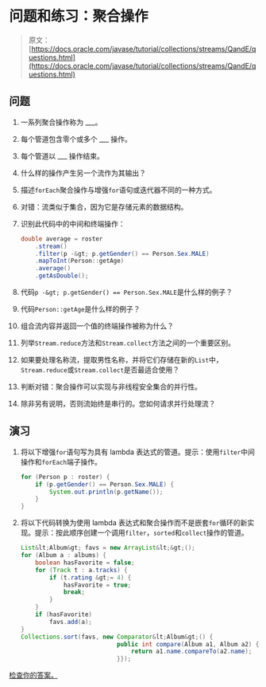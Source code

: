 # 问题和练习：聚合操作

> 原文： [https://docs.oracle.com/javase/tutorial/collections/streams/QandE/questions.html](https://docs.oracle.com/javase/tutorial/collections/streams/QandE/questions.html)

## 问题

1.  一系列聚合操作称为 ___。
2.  每个管道包含零个或多个 ___ 操作。
3.  每个管道以 ___ 操作结束。
4.  什么样的操作产生另一个流作为其输出？
5.  描述`forEach`聚合操作与增强`for`语句或迭代器不同的一种方式。
6.  对错：流类似于集合，因为它是存储元素的数据结构。
7.  识别此代码中的中间和终端操作：

    ```java
    double average = roster
        .stream()
        .filter(p -&gt; p.getGender() == Person.Sex.MALE)
        .mapToInt(Person::getAge)
        .average()
        .getAsDouble();

    ```

8.  代码`p -&gt; p.getGender() == Person.Sex.MALE`是什么样的例子？
9.  代码`Person::getAge`是什么样的例子？
10.  组合流内容并返回一个值的终端操作被称为什么？
11.  列举`Stream.reduce`方法和`Stream.collect`方法之间的一个重要区别。
12.  如果要处理名称流，提取男性名称，并将它们存储在新的`List`中，`Stream.reduce`或`Stream.collect`是否最适合使用？
13.  判断对错：聚合操作可以实现与非线程安全集合的并行性。
14.  除非另有说明，否则流始终是串行的。您如何请求并行处理流？

## 演习

1.  将以下增强`for`语句写为具有 lambda 表达式的管道。提示：使用`filter`中间操作和`forEach`端子操作。

    ```java
    for (Person p : roster) {
        if (p.getGender() == Person.Sex.MALE) {
            System.out.println(p.getName());
        }
    }

    ```

2.  将以下代码转换为使用 lambda 表达式和聚合操作而不是嵌套`for`循环的新实现。提示：按此顺序创建一个调用`filter`，`sorted`和`collect`操作的管道。

    ```java
    List&lt;Album&gt; favs = new ArrayList&lt;&gt;();
    for (Album a : albums) {
        boolean hasFavorite = false;
        for (Track t : a.tracks) {
            if (t.rating &gt;= 4) {
                hasFavorite = true;
                break;
            }
        }
        if (hasFavorite)
            favs.add(a);
    }
    Collections.sort(favs, new Comparator&lt;Album&gt;() {
                               public int compare(Album a1, Album a2) {
                                   return a1.name.compareTo(a2.name);
                               }});

    ```

[检查你的答案。](answers.html)